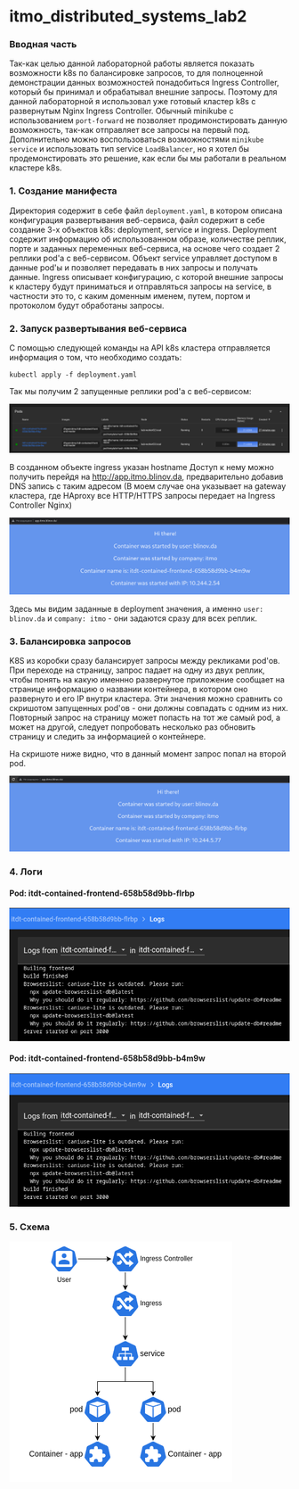 # itmo_distributed_systems_lab2

### Вводная часть
 Так-как целью данной лабораторной работы является показать возможности k8s по балансировке запросов, то для полноценной демонстрации данных возможностей понадобиться Ingress Controller, который бы принимал и обрабатывал внешние запросы. Поэтому для данной лабораторной я использовал уже готовый кластер k8s с развернутым Nginx Ingress Controller.
 Обычный minikube с использованием `port-forward` не позволяет продимонстировать данную возможность, так-как отправляет все запросы на первый под. Дополнительно можно воспользоваться возможностями `minikube service` и использовать тип service `LoadBalancer`, но я хотел бы продемонстировать это решение, как если бы мы работали в реальном кластере k8s.

### 1. Создание манифеста
 Директория содержит в себе файл `deployment.yaml`, в котором описана конфигурация развертывания веб-сервиса, файл содержит в себе создание 3-х объектов k8s: deployment, service и ingress. Deployment содержит информацию об использованном образе, количестве реплик, порте и заданных переменных веб-сервиса, на основе чего создает 2 реплики pod'а с веб-сервисом. Объект service управляет доступом в данные pod'ы и позволяет передавать в них запросы и получать данные. Ingress описывает конфигурацию, с которой внешние запросы к кластеру будут приниматься и отправляться запросы на service, в частности это то, с каким доменным именем, путем, портом и протоколом будут обработаны запросы.

### 2. Запуск развертывания веб-сервиса
 С помощью следующей команды на API k8s кластера отправляется информация о том, что необходимо создать:

    kubectl apply -f deployment.yaml

 Так мы получим 2 запущенные реплики pod'а с веб-сервисом:

![Alt text](source/image1.png)

 В созданном объекте ingress указан hostname Доступ к нему можно получить перейдя на http://app.itmo.blinov.da, предварительно добавив DNS запись с таким адресом (В моем случае она указывает на gateway кластера, где HAproxy все HTTP/HTTPS запросы передает на Ingress Controller Nginx)

![Alt text](source/image2.png)
 
 Здесь мы видим заданные в deployment значения, а именно `user: blinov.da` и `company: itmo` - они задаются сразу для всех реплик. 

### 3. Балансировка запросов
 K8S из коробки сразу балансирует запросы между рекликами pod'ов. При переходе на страницу, запрос падает на одну из двух реплик, чтобы понять на какую именнно развернутое приложение сообщает на странице информацию о названии контейнера, в котором оно развернуто и его IP внутри кластера. Эти значения можно сравнить со скришотом запущенных pod'ов - они должны совпадать с одним из них. Повторный запрос на страницу может попасть на тот же самый pod, а может на другой, следует попробовать несколько раз обновить страницу и следить за информацией о контейнере.
 
 На скришоте ниже видно, что в данный момент запрос попал на второй pod.

![Alt text](source/image3.png)

### 4. Логи
 #### Pod: itdt-contained-frontend-658b58d9bb-flrbp
 ![Alt text](source/image4.png)
 #### Pod: itdt-contained-frontend-658b58d9bb-b4m9w
 ![Alt text](source/image5.png)

### 5. Схема

![Alt text](source/image6.png)